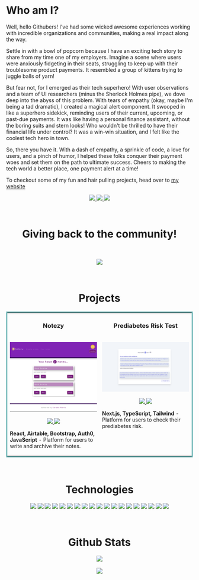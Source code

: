 
# Who am I? 


Well, hello Githubers! I've had some wicked awesome experiences working with incredible organizations and communities, making a real impact along the way.

Settle in with a bowl of popcorn because I have an exciting tech story to share from my time one of my employers. Imagine a scene where users were anxiously fidgeting in their seats, struggling to keep up with their troublesome product payments. It resembled a group of kittens trying to juggle balls of yarn!

But fear not, for I emerged as their tech superhero! With user observations and a team of UI researchers (minus the Sherlock Holmes pipe), we dove deep into the abyss of this problem. With tears of empathy (okay, maybe I'm being a tad dramatic), I created a magical alert component. It swooped in like a superhero sidekick, reminding users of their current, upcoming, or past-due payments. It was like having a personal finance assistant, without the boring suits and stern looks! Who wouldn't be thrilled to have their financial life under control? It was a win-win situation, and I felt like the coolest tech hero in town.

So, there you have it. With a dash of empathy, a sprinkle of code, a love for users, and a pinch of humor, I helped these folks conquer their payment woes and set them on the path to ultimate success. Cheers to making the tech world a better place, one payment alert at a time!

To checkout some of my fun and hair pulling projects, head over to [my website](https://www.corianoharris.com)  

<p align="center">
  <a href="https://www.corianoharris.com/" target="_blank">
    <img src="https://img.shields.io/static/v1?label= > &message=WEBSITE&color=6495ED&style=plastic&logo-color=white"/>
  </a>
  <a href="https://www.corianoharris.com/public/documents/resume.pdf" target="_blank">
    <img src="https://img.shields.io/static/v1?label= > &message=RESUME&color=6495ED&style=plastic&logo-color=white"/>
  </a>
  <a href="https://www.linkedin.com/in/corianoharris/" target="_blank">
      <img src="https://img.shields.io/static/v1?label= > &message=LINKEDIN&color=6495ED&style=plastic&logo-color=white"/>
  </a>
</p>
<br>
<h1 align="center"> Giving back to the community!</h1>
<br>
<p align="center">
  <a href="https://codeconnector.io/" target="_blank">
    <img src="https://img.shields.io/static/v1?label=&message=CODE CONNECTOR&color=6610f2&style=plastic&logo-color=white"/>
  </a>
</p>
<br>
<h1 align="center">Projects</h1>
<table bordercolor="#66b2b2">
  
  <tr>
    <td width="50%" valign="top">
      <h3 align="center">Notezy</h3>
        <br />
        <a target="_blank" href="https://notezyapp.netlify.app/">
            <img src="images/notezy.png" width="100%" alt="Notezy App"/>
        </a>
        <br />
        <p align="center">
          
  <a href="https://github.com/corianoharris/react-full-stack-notes-collector" target="_blank">
    <img src="https://img.shields.io/static/v1?label=|&message=REPO&color=purple&style=plastic&logo=github&logo-color=white"/>
  </a>  
  <a href="/videos/notezy.gif" target="_blank">
    <img src="https://img.shields.io/static/v1?label=&message=VIDEO&color=BF40BF&style=plastic&logo-color=white"/>
  </a>
      </p>
        <p><strong>React, Airtable, Bootstrap, Auth0, JavaScript </strong> - Platform for users to write and archive their notes.</p>
    </td>
    <td width="50%" valign="top">
      <h3 align="center">Prediabetes Risk Test</h3>
        <br />
      <a target="_blank" href="https://prediabetes-risk-test.netlify.app/">
            <img src="images/prediabetes.png" width="100%"  alt="Prediabetes Risk Test"/>
        </a>
        <br />
        <p align="center">
          
  <a href="https://github.com/corianoharris/nextjs-typescript-prediabetes-risk-test" target="_blank">
    <img src="https://img.shields.io/static/v1?label=|&message=REPO&color=2040F4&style=plastic&logo=github&logo-color=white"/>
  </a>
   <a href="/videos/prediabetes.gif" target="_blank">
    <img src="https://img.shields.io/static/v1?label=&message=VIDEO&color=2040F4&style=plastic&logo-color=white"/>
  </a>
      </p>
        <p><strong>Next.js, TypeScript, Tailwind </strong> - Platform for users to check their prediabetes risk.</p>
    </td>
  </tr>
</table>
<br>
<h1 align="center">Technologies</h1>

<p align="center">
    <img src="https://img.shields.io/static/v1?label=|&message=HTML5&color=23555f&style=plastic&logo=html5"/>
    <img src="https://img.shields.io/static/v1?label=|&message=CSS3&color=285f65&style=plastic&logo=css3"/>
    <img src="https://img.shields.io/static/v1?label=|&message=SASS&color=2b625f&style=plastic&logo=sass"/>
    <img src="https://img.shields.io/static/v1?label=|&message=BOOTSTRAP&color=316c5e&style=plastic&logo=bootstrap"/>
    <img src="https://img.shields.io/static/v1?label=|&message=JAVASCRIPT&color=3c7f5d&style=plastic&logo=javascript"/>
    <img src="https://img.shields.io/static/v1?label=|&message=REACT.JS&color=4a935c&style=plastic&logo=react"/>
    <img src="https://img.shields.io/static/v1?label=|&message=TYPESCRIPT&color=4a935c&style=plastic&logo=typescript"/>
    <img src="https://img.shields.io/static/v1?label=&message=NEXTJS&color=52985b&style=plastic"/>
    <img src="https://img.shields.io/static/v1?label=&message=EMBERJS&color=cdf998&style=plastic"/>
    <img src="https://img.shields.io/static/v1?label=|&message=JEST&color=8fbc56&style=plastic&logo=jest"/>
    <img src="https://img.shields.io/static/v1?label=|&message=CYPRESS&color=cdf998&style=plastic&logo=cypress"/>
    <img src="https://img.shields.io/static/v1?label=|&message=AIRTABLE&color=98bf53&style=plastic&logo=airtable"/>
    <img src="https://img.shields.io/static/v1?label=|&message=TAILWIND&color=cdd148&style=plastic"/>
    <img src="https://img.shields.io/static/v1?label=|&message=ADOBE&color=98bf53&style=plastic&logo=adobe"/>
    <img src="https://img.shields.io/static/v1?label=|&message=BOOTSTRAP&color=cdd148&style=plastic&logo=bootstrap"/>
    <img src="https://img.shields.io/static/v1?label=|&message=NODE&color=bbb111&style=plastic&logo=node"/>
    <img src="https://img.shields.io/static/v1?label=|&message=WEBPACK&color=bbb111&style=plastic&logo=webpack"/>
    <img src="https://img.shields.io/static/v1?label=|&message=GIT&color=cbb148&style=plastic&logo=git"/>
    <img src="https://img.shields.io/static/v1?label=&message=UX/UI DESIGN&color=cbb148&style=plastic"/>
</p>
<br>
<h1 align="center">Github Stats</h1>

<p align="center">
    <img src="https://img.shields.io/github/followers/xanderyzwich?color=brightgreen&logo=github&logoColor=brightgreen&style=&style=flat"/>
</p>
<p align="center">
    <img src="https://github-readme-stats.vercel.app/api?username=corianoharris&show_icons=true&theme=dark"/>
</p>